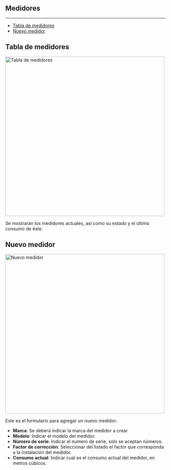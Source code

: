 ## Medidores 

---

- [Tabla de medidores](#measurers-table)
- [Nuevo medidor](#new-measurer)

<a name="measurers-table"></a>
## Tabla de medidores

<img alt="Tabla de medidores" src="/documentation/measurers_table.png" width="500">

Se mostrarán los medidores actuales, así como su estado y el último consumo de éste. 

<a name="new-measurer"></a>
## Nuevo medidor

<img alt="Nuevo medidor" src="/documentation/new_measurer.png" width="500">

Este es el formulario para agregar un nuevo medidor: 
- **Marca**: Se deberá indicar la marca del medidor a crear. 
- **Modelo**: Indicar el modelo del medidor. 
- **Número de serie**: Indicar el numero de serie, solo se aceptan números. 
- **Factor de corrección**: Seleccionar del listado el factor que corresponda a la instalación del medidor. 
- **Consumo actual**: Indicar cual es el consumo actual del medidor, en metros cúbicos. 
